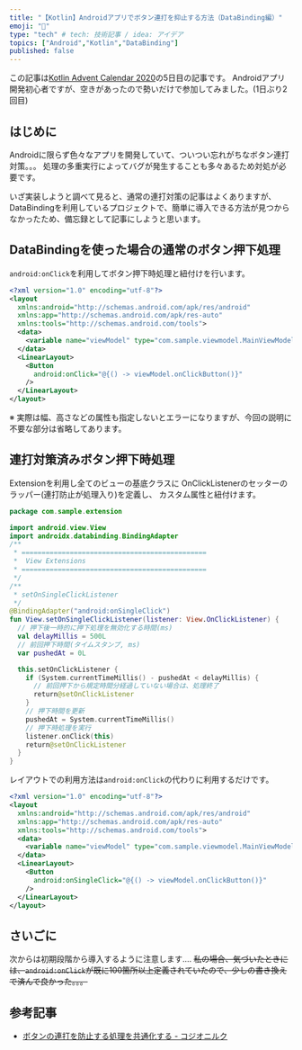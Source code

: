 ```yaml
---
title: "【Kotlin】Androidアプリでボタン連打を抑止する方法（DataBinding編）"
emoji: "📌"
type: "tech" # tech: 技術記事 / idea: アイデア
topics: ["Android","Kotlin","DataBinding"]
published: false
---
```

この記事は[Kotlin Advent Calendar 2020](https://qiita.com/advent-calendar/2020/kotlin)の5日目の記事です。
Androidアプリ開発初心者ですが、空きがあったので勢いだけで参加してみました。(1日ぶり2回目)

## はじめに
Androidに限らず色々なアプリを開発していて、ついつい忘れがちなボタン連打対策。。。
処理の多重実行によってバグが発生することも多々あるため対処が必要です。

いざ実装しようと調べて見ると、通常の連打対策の記事はよくありますが、
DataBindingを利用しているプロジェクトで、簡単に導入できる方法が見つからなかったため、備忘録として記事にしようと思います。

## DataBindingを使った場合の通常のボタン押下処理
`android:onClick`を利用してボタン押下時処理と紐付けを行います。

```xml:MainLayout.xml
<?xml version="1.0" encoding="utf-8"?>
<layout
  xmlns:android="http://schemas.android.com/apk/res/android"
  xmlns:app="http://schemas.android.com/apk/res-auto"
  xmlns:tools="http://schemas.android.com/tools">
  <data>
    <variable name="viewModel" type="com.sample.viewmodel.MainViewModel" />
  </data>
  <LinearLayout>
    <Button
      android:onClick="@{() -> viewModel.onClickButton()}"
    />
  </LinearLayout>
</layout>
```
※ 実際は幅、高さなどの属性も指定しないとエラーになりますが、今回の説明に不要な部分は省略してあります。

## 連打対策済みボタン押下時処理
Extensionを利用し全てのビューの基底クラスに
OnClickListenerのセッターのラッパー(連打防止が処理入り)を定義し、
カスタム属性と紐付けます。

```Kotlin:ViewExtension.kt
package com.sample.extension

import android.view.View
import androidx.databinding.BindingAdapter
/**
 * ==============================================
 *  View Extensions
 * ==============================================
 */
/**
 * setOnSingleClickListener
 */
@BindingAdapter("android:onSingleClick")
fun View.setOnSingleClickListener(listener: View.OnClickListener) {
  // 押下後一時的に押下処理を無効化する時間(ms)
  val delayMillis = 500L
  // 前回押下時間(タイムスタンプ, ms)
  var pushedAt = 0L

  this.setOnClickListener {
    if (System.currentTimeMillis() - pushedAt < delayMillis) {
      // 前回押下から規定時間分経過していない場合は、処理終了
      return@setOnClickListener
    }
    // 押下時間を更新
    pushedAt = System.currentTimeMillis()
    // 押下時処理を実行
    listener.onClick(this)
    return@setOnClickListener
  }
}
```

レイアウトでの利用方法は`android:onClick`の代わりに利用するだけです。

```xml:MainLayout.xml
<?xml version="1.0" encoding="utf-8"?>
<layout
  xmlns:android="http://schemas.android.com/apk/res/android"
  xmlns:app="http://schemas.android.com/apk/res-auto"
  xmlns:tools="http://schemas.android.com/tools">
  <data>
    <variable name="viewModel" type="com.sample.viewmodel.MainViewModel" />
  </data>
  <LinearLayout>
    <Button
      android:onSingleClick="@{() -> viewModel.onClickButton()}"
    />
  </LinearLayout>
</layout>
```

## さいごに
次からは初期段階から導入するように注意します....
~~私の場合、気づいたときには、`android:onClick`が既に100箇所以上定義されていたので、少しの書き換えで済んで良かった。。。~~

## 参考記事
- [ボタンの連打を防止する処理を共通化する - コジオニルク](https://kojion.com/posts/1057)

